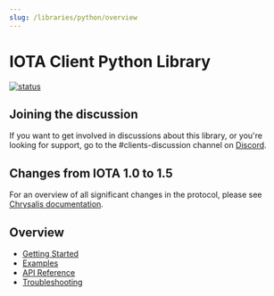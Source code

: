 ```yaml
---
slug: /libraries/python/overview
---
```

# IOTA Client Python Library

[![status](https://img.shields.io/badge/Status-Alpha-yellow.svg)](https://github.com/iotaledger/iota.rs)

## Joining the discussion

If you want to get involved in discussions about this library, or you're looking for support, go to the #clients-discussion channel on [Discord](https://discord.iota.org).

## Changes from IOTA 1.0 to 1.5
For an overview of all significant changes in the protocol, please see [Chrysalis documentation](https://chrysalis.docs.iota.org/guides/index.html).

## Overview

- [Getting Started](getting_started.md)
- [Examples](examples.md)
- [API Reference](api_reference.md)
- [Troubleshooting](troubleshooting.md)
